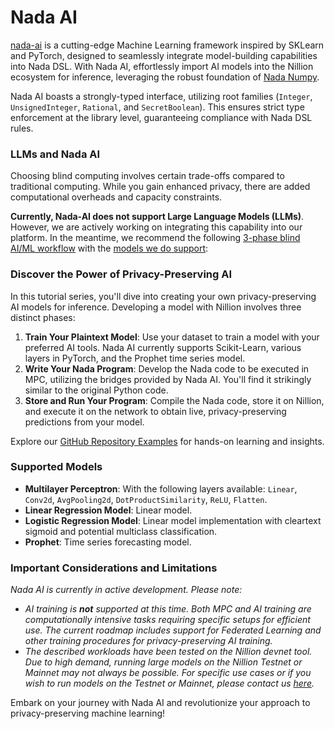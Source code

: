 # Nada AI

[nada-ai](https://github.com/NillionNetwork/nada-ai/) is a cutting-edge Machine Learning framework inspired by SKLearn and PyTorch, designed to seamlessly integrate model-building capabilities into Nada DSL. With Nada AI, effortlessly import AI models into the Nillion ecosystem for inference, leveraging the robust foundation of [Nada Numpy](./nada-numpy-introduction).

Nada AI boasts a strongly-typed interface, utilizing root families (`Integer`, `UnsignedInteger`, `Rational`, and `SecretBoolean`). This ensures strict type enforcement at the library level, guaranteeing compliance with Nada DSL rules.

### LLMs and Nada AI

Choosing blind computing involves certain trade-offs compared to traditional computing. While you gain enhanced privacy, there are added computational overheads and capacity constraints.

**Currently, Nada-AI does not support Large Language Models (LLMs)**. However, we are actively working on integrating this capability into our platform. In the meantime, we recommend the following [3-phase blind AI/ML workflow](/nada-ai-introduction#discover-the-power-of-privacy-preserving-ai) with the [models we do support](/nada-ai-introduction#supported-models):

### Discover the Power of Privacy-Preserving AI

In this tutorial series, you'll dive into creating your own privacy-preserving AI models for inference. Developing a model with Nillion involves three distinct phases:

1. **Train Your Plaintext Model**: Use your dataset to train a model with your preferred AI tools. Nada AI currently supports Scikit-Learn, various layers in PyTorch, and the Prophet time series model.
2. **Write Your Nada Program**: Develop the Nada code to be executed in MPC, utilizing the bridges provided by Nada AI. You'll find it strikingly similar to the original Python code.
3. **Store and Run Your Program**: Compile the Nada code, store it on Nillion, and execute it on the network to obtain live, privacy-preserving predictions from your model.

Explore our [GitHub Repository Examples](https://github.com/NillionNetwork/nada-ai/tree/main/examples) for hands-on learning and insights.

### Supported Models

- **Multilayer Perceptron**: With the following layers available: `Linear`, `Conv2d`, `AvgPooling2d`, `DotProductSimilarity`, `ReLU`, `Flatten`.
- **Linear Regression Model**: Linear model.
- **Logistic Regression Model**: Linear model implementation with cleartext sigmoid and potential multiclass classification.
- **Prophet**: Time series forecasting model.

### Important Considerations and Limitations

_Nada AI is currently in active development. Please note:_

- _AI training is **not** supported at this time. Both MPC and AI training are computationally intensive tasks requiring specific setups for efficient use. The current roadmap includes support for Federated Learning and other training procedures for privacy-preserving AI training._
- _The described workloads have been tested on the Nillion devnet tool. Due to high demand, running large models on the Nillion Testnet or Mainnet may not always be possible. For specific use cases or if you wish to run models on the Testnet or Mainnet, please contact us [here](https://app.deform.cc/form/51a162ff-4ffb-4d9b-86ec-249f087a332f/?page_number=0)._

Embark on your journey with Nada AI and revolutionize your approach to privacy-preserving machine learning!
